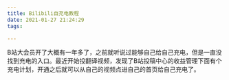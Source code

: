 ```yaml
---
title: Bilibili自充电教程
date: 2021-01-27 21:24:29
tags:

---
```


B站大会员开了大概有一年多了，之前就听说过能够自己给自己充电，但是一直没找到充电的入口。最近开始投翻译视频，发现了B站投稿中心的收益管理下面有个充电计划，开通之后就可以从自己的视频点进自己的首页给自己充电了。